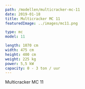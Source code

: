 ```yaml
---
path: /modellen/multicracker-mc-11
date: 2019-01-18
title: Multicracker MC 11
featuredImage: ../images/mc11.png

type: mc
model: 11

length: 1070 cm 
width: 475 cm
height: 400 cm
weight: 225 kg
power: 5,5 kW
capacity: 0 - 3 ton / uur
---
```

Multicracker MC 11
